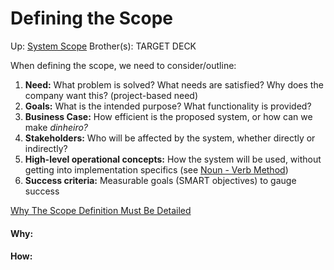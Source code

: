 # Defining the Scope

Up: [System Scope](system_scope)
Brother(s):
TARGET DECK

When defining the scope, we need to consider/outline:
1) **Need:** What problem is solved? What needs are satisfied? Why does the company want this? (project-based need)
2) **Goals:** What is the intended purpose? What functionality is provided?
3) **Business Case:** How efficient is the proposed system, or how can we make *dinheiro?*
4) **Stakeholders:** Who will be affected by the system, whether directly or indirectly?
5) **High-level operational concepts:** How the system will be used, without getting into implementation specifics (see [Noun - Verb Method](noun_-_verb_method))
6) **Success criteria:** Measurable goals (SMART objectives) to gauge success

[Why The Scope Definition Must Be Detailed](why_the_scope_definition_must_be_detailed)




































#### Why:
#### How:









